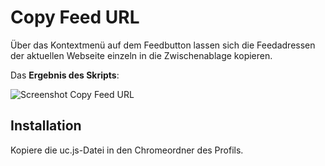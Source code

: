 # Copy Feed URL
Über das Kontextmenü auf dem Feedbutton lassen sich die Feedadressen der aktuellen Webseite einzeln in die Zwischenablage kopieren.

Das **Ergebnis des Skripts**:

![Screenshot Copy Feed URL](https://github.com/ardiman/userChrome.js/raw/master/copyfeedurl/scr_copyfeedurl.png)

## Installation
Kopiere die uc.js-Datei in den Chromeordner des Profils.